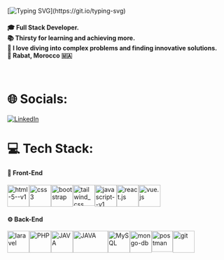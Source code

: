 [![Typing SVG](https://readme-typing-svg.herokuapp.com?font=Fira+Code&weight=500&size=30&duration=5000&pause=900&color=FFFFFF&center=true&width=950&lines=Hi+%F0%9F%91%8B%2C+I'm+Youssef+Amerzag;I'm+a+Full+Stack+Developer;)](https://git.io/typing-svg)

#### 🎓  Full Stack Developer.<br>📚  Thirsty for learning and achieving more.<br>🧩  I love diving into complex problems and finding innovative solutions.<br>📍   Rabat, Morocco 🇲🇦<br><br><br>

# 🌐 Socials: 

[![LinkedIn](https://img.shields.io/badge/LinkedIn-%230077B5.svg?logo=linkedin&logoColor=white)](https://www.linkedin.com/in/youssef-amerzag-9ba391291/)

# 💻 Tech Stack:

#### 🎨 Front-End <br/>
<div style='display:flex;'>
  <img width="50" height="50" title="HTML" src="https://img.icons8.com/color/500/html-5--v1.png" alt="html-5--v1">
  <img width="50" height="50" title="CSS" src="https://img.icons8.com/color/500/css3.png" alt="css3"/>
  <img width="50" height="50" title="Bootstrap" src="https://getbootstrap.com/docs/5.3/assets/brand/bootstrap-logo-shadow.png" alt="bootstrap"/>
  <img width="50" height="48" src="https://img.icons8.com/color/48/tailwind_css.png" alt="tailwind_css"/>
  <img width="50" height="50" title="JavaScript" src="https://img.icons8.com/color/500/javascript--v1.png" alt="javascript--v1"/>
  <img width="50" height="50" title="React" src="https://brandeps.com/logo-download/R/React-logo-vector-01.svg" alt="react.js"/>
  <img width="50" height="50" title="Vue" src="https://img.icons8.com/color/48/vue-js.png" alt="vue.js"/>
</div>

#### ⚙️ Back-End <br/>
<div style='display:flex;'>
  <img width="50" height="50" src="https://img.icons8.com/nolan/64/laravel.png" alt="laravel"/>
  <img width="50" height="50" title="PHP" src="https://brandeps.com/logo-download/P/PHP-logo-vector-01.svg" alt="PHP"/>
  <img width="50" height="50" title="JAVA" src="https://img.icons8.com/color/48/java-coffee-cup-logo--v1.png" alt="JAVA"/>
  <img width="80" height="50" title="JAVA" src="https://imgs.search.brave.com/c2xSoveVrNnJqAdw2hxal71w9jP4A0Q8Sr7U8cpMhfA/rs:fit:860:0:0:0/g:ce/aHR0cHM6Ly9sb2dv/ZGl4LmNvbS9sb2dv/LzE4OTE3MjQucG5n" alt="JAVA"/>
  <img width="50" height="50" title="MySQL" src="https://brandeps.com/icon-download/M/Mysql-icon-vector-02.svg" alt="MySQL"/>
  <img width="50" height="50" src="https://img.icons8.com/nolan/64/mongo-db.png" alt="mongo-db"/>
  <img width="48" height="48" src="https://img.icons8.com/external-tal-revivo-color-tal-revivo/48/external-postman-is-the-only-complete-api-development-environment-logo-color-tal-revivo.png" alt="postman"/>
  <img width="50" height="50" src="https://img.icons8.com/color/48/git.png" alt="git"/>
</div>
